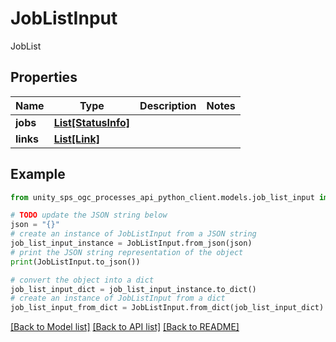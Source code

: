 # JobListInput

JobList

## Properties

Name | Type | Description | Notes
------------ | ------------- | ------------- | -------------
**jobs** | [**List[StatusInfo]**](StatusInfo.md) |  |
**links** | [**List[Link]**](Link.md) |  |

## Example

```python
from unity_sps_ogc_processes_api_python_client.models.job_list_input import JobListInput

# TODO update the JSON string below
json = "{}"
# create an instance of JobListInput from a JSON string
job_list_input_instance = JobListInput.from_json(json)
# print the JSON string representation of the object
print(JobListInput.to_json())

# convert the object into a dict
job_list_input_dict = job_list_input_instance.to_dict()
# create an instance of JobListInput from a dict
job_list_input_from_dict = JobListInput.from_dict(job_list_input_dict)
```
[[Back to Model list]](../README.md#documentation-for-models) [[Back to API list]](../README.md#documentation-for-api-endpoints) [[Back to README]](../README.md)
